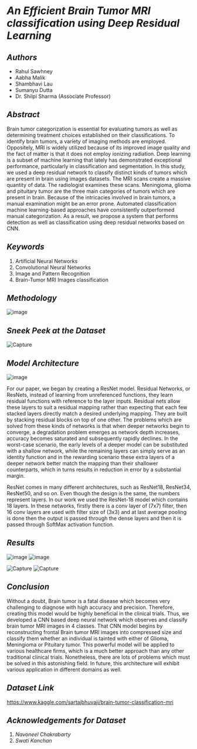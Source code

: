 # _An Efficient Brain Tumor MRI classification using Deep Residual Learning_

## _Authors_
* Rahul Sawhney
* Aabha Malik 
* Shambhavi Lau
* Sumanyu Dutta
* Dr. Shilpi Sharma (Associate Professor)

## _Abstract_
Brain tumor categorization is essential for evaluating tumors as well as determining treatment choices established on their classifications. To identify brain tumors, a variety of imaging methods are employed. Oppositely, MRI is widely utilized because of its improved image quality and the fact of matter is that it does not employ ionizing radiation. Deep learning is a subset of machine learning that lately has demonstrated exceptional performance, particularly in classification and segmentation. In this study, we used a deep residual network to classify distinct kinds of tumors which are present in brain using images datasets. The MRI scans create a massive quantity of data. The radiologist examines these scans. Meningioma, glioma and pituitary tumor are the three main categories of tumors which are present in brain. Because of the intricacies involved in brain tumors, a manual examination might be an error prone. Automated classification machine learning-based approaches have consistently outperformed manual categorization. As a result, we propose a system that performs detection as well as classification using deep residual networks based on CNN.

## _Keywords_
1) Artificial Neural Networks
2) Convolutional Neural Networks
3) Image and Pattern Recognition
4) Brain-Tumor MRI Images classification

## _Methodology_
![image](https://user-images.githubusercontent.com/65220704/132106660-75869364-19cc-4a17-8a68-58939ba24bd9.png)

## _Sneek Peek at the Dataset_
![Capture](https://user-images.githubusercontent.com/65220704/132455110-e1d062a8-917a-462d-b3a7-00d3b04ef3bb.PNG)

## _Model Architecture_
![image](https://user-images.githubusercontent.com/65220704/136267578-e298cba1-4e69-45c9-b6b2-63e708fca99d.png)


For our paper, we began by creating a ResNet model. Residual Networks, or ResNets, instead of learning from unreferenced functions, they learn residual functions with reference to the layer inputs. Residual nets allow these layers to suit a residual mapping rather than expecting that each few stacked layers directly match a desired underlying mapping. They are built by stacking residual blocks on top of one other. The problems which are solved from these kinds of networks is that when deeper networks begin to converge, a degradation problem emerges as network depth increases, accuracy becomes saturated and subsequently rapidly declines. In the worst-case scenario, the early levels of a deeper model can be substituted with a shallow network, while the remaining layers can simply serve as an identity function and in the rewarding scenario these extra layers of a deeper network better match the mapping than their shallower counterparts, which in turns results in reduction in error by a substantial margin.

ResNet comes in many different architectures, such as ResNet18, ResNet34, ResNet50, and so on. Even though the design is the same, the numbers represent layers. In our work we used the ResNet-18 model which contains 18 layers. In these networks, firstly there is a conv layer of (7x7) filter, then 16 conv layers are used with filter size of (3x3) and at last average pooling is done then the output is passed through the dense layers and then it is passed through SoftMax activation function.

## _Results_
![image](https://user-images.githubusercontent.com/65220704/136268672-018864d1-0250-4569-9535-3cf16429124a.png)
![image](https://user-images.githubusercontent.com/65220704/132456968-291cc5f2-bc92-43ee-b73f-ed17134f3ddc.png)


![Capture](https://user-images.githubusercontent.com/65220704/132455430-9ae4acfb-7558-442b-8425-be4a7604e77d.PNG)
![Capture](https://user-images.githubusercontent.com/65220704/132455525-97577fc3-52c6-49d6-bbd1-bb2da686723b.PNG)


## _Conclusion_
Without a doubt, Brain tumor is a fatal disease which becomes very challenging to diagnose with high accuracy and precision. Therefore, creating this model would be highly beneficial in the clinical trials. Thus, we developed a CNN based deep neural network which observes and classify brain tumor MRI images in 4 classes. That CNN model begins by reconstructing frontal Brain tumor MRI images into compressed size and classify them whether an individual is tainted with either of Glioma, Meningioma or Pituitary tumor. This powerful model will be applied to various healthcare firms, which is a much better approach than any other traditional clinical trials. Nonetheless, there are lots of problems which must be solved in this astonishing field. In future, this architecture will exhibit various application in different domains as well.     



## _Dataset Link_
https://www.kaggle.com/sartajbhuvaji/brain-tumor-classification-mri

## _Acknowledgements for Dataset_
1) _Navoneel Chakrabarty_
2) _Swati Kanchan_

